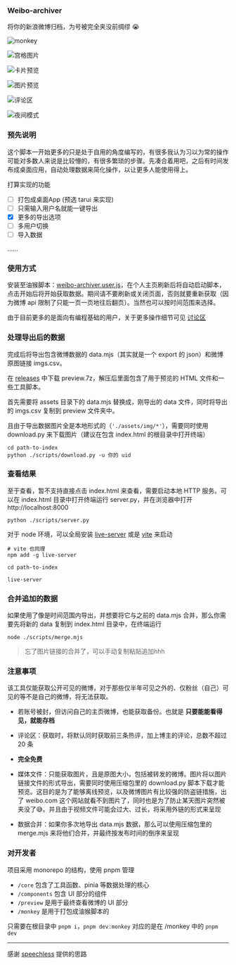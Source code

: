 ###  Weibo-archiver

将你的新浪微博归档，为号被完全夹没前绸缪 😭 

![monkey](docs/v0.1.10.png)

![宫格图片](docs/v0.1.0.png)

![卡片预览](docs/v0.1.1.png)

![图片预览](docs/v0.1.2.png)

![评论区](docs/v0.1.3.png)

![夜间模式](docs/v0.1.6.png)

### 预先说明

这个脚本一开始更多的只是处于自用的角度编写的，有很多我认为习以为常的操作可能对多数人来说是比较懵的，有很多繁琐的步骤。先凑合着用吧，之后有时间发布成桌面应用，自动处理数据来简化操作，以让更多人能使用得上。

打算实现的功能

- [ ] 打包成桌面App (预选 tarui 来实现)
- [ ] 只需输入用户名就能一键导出
- [x] 更多的导出选项
- [ ] 多用户切换
- [ ] 导入数据

......

### 使用方式

安装至油猴脚本：[weibo-archiver.user.js][releases]，在个人主页刷新后将自动启动脚本，点击开始后将开始获取数据。期间请不要刷新或关闭页面，否则就要重新获取（因为微博 api 限制了只能一页一页地往后翻页）。当然也可以按时间范围来选择。

由于目前更多的是面向有编程基础的用户，关于更多操作细节可见 [讨论区]

### 处理导出后的数据

完成后将导出包含微博数据的 data.mjs（其实就是一个 export 的 json）和微博原图链接 imgs.csv。

在 [releases] 中下载 preview.7z，解压后里面包含了用于预览的 HTML 文件和一些工具脚本。

首先需要将 assets 目录下的 data.mjs 替换成，刚导出的 data 文件，同时将导出的 imgs.csv 复制到 preview 文件夹中。

且由于导出数据图片全是本地形式的（`'./assets/img/*'`），需要同时使用 download.py 来下载图片（建议在包含 index.html 的根目录中打开终端）

```shell
cd path-to-index
python ./scripts/download.py -u 你的 uid
```

### 查看结果

至于查看，暂不支持直接点击 index.html 来查看，需要启动本地 HTTP 服务。可以在 index.html 目录中打开终端运行 server.py，并在浏览器中打开 http://localhost:8000

```shell
python ./scripts/server.py
```

对于 node 环境，可以全局安装 [live-server] 或是 [vite] 来启动

```shell
# vite 也同理
npm add -g live-server

cd path-to-index

live-server
```

### 合并追加的数据

如果使用了像是时间范围内导出，并想要将它与之前的 data.mjs 合并，那么你需要先将新的 data 复制到 index.html 目录中，在终端运行

```shell
node ./scripts/merge.mjs
```

> 忘了图片链接的合并了，可以手动复制粘贴追加hhh

### 注意事项

该工具仅能获取公开可见的微博，对于那些仅半年可见之外的、仅粉丝（自己）可见的等不是自己的微博，将无法获取。

- 若账号被封，但访问自己的主页微博，也能获取备份。也就是 **只要能能看得见，就能存档**

- 评论区：获取时，将默认同时获取前三条热评，加上博主的评论，总数不超过 20 条

- **完全免费**

- 媒体文件：只能获取图片，且是原图大小，包括被转发的微博。图片将以图片链接文件的形式导出，需要同时使用压缩包里的 download.py 脚本下载才能预览。这目的是为了能够离线预览，以及微博图片有比较强的防盗链措施，出了 weibo.com 这个网站就看不到图片了，同时也是为了防止某天图片突然被夹没了😅。并且由于视频文件可能会过大、过长，将采用外链的形式来呈现

- 数据合并：如果你多次地导出 data.mjs 数据，那么可以使用压缩包里的 merge.mjs 来将他们合并，并最终按发布时间的倒序来呈现

### 对开发者

项目采用 monorepo 的结构，使用 pnpm 管理

- `/core` 包含了工具函数、pinia 等数据处理的核心
- `/components` 包含 UI 部分的组件
- `/preview` 是用于最终查看微博的 UI 部分
- `/monkey` 是用于打包成油猴脚本的

只需要在根目录中 `pnpm i`，`pnpm dev:monkey` 对应的是在 /monkey 中的 `pnpm dev` 

---

感谢 [speechless] 提供的思路

[releases]: https://github.com/Chilfish/Weibo-archiver/releases/latest
[speechless]: https://github.com/meterscao/Speechless
[live-server]: https://www.npmjs.com/package/live-server
[vite]: https://cn.vitejs.dev/guide/
[讨论区]: https://github.com/Chilfish/Weibo-archiver/issues/1
